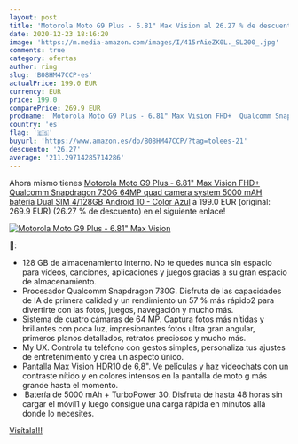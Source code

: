 ```yaml
---
layout: post
title: 'Motorola Moto G9 Plus - 6.81" Max Vision al 26.27 % de descuento'
date: 2020-12-23 18:16:20
image: 'https://m.media-amazon.com/images/I/415rAieZK0L._SL200_.jpg'
comments: true
category: ofertas
author: ring
slug: 'B08HM47CCP-es'
actualPrice: 199.0 EUR
currency: EUR
price: 199.0
comparePrice: 269.9 EUR
prodname: 'Motorola Moto G9 Plus - 6.81" Max Vision FHD+  Qualcomm Snapdragon 730G  64MP quad camera system  5000 mAH batería Dual SIM  4/128GB  Android 10 - Color Azul'
country: 'es'
flag: '🇪🇸'
buyurl: 'https://www.amazon.es/dp/B08HM47CCP/?tag=tolees-21'
descuento: '26.27'
average: '211.29714285714286'
---
```


Ahora mismo tienes [Motorola Moto G9 Plus - 6.81" Max Vision FHD+  Qualcomm Snapdragon 730G  64MP quad camera system  5000 mAH batería Dual SIM  4/128GB  Android 10 - Color Azul](https://www.amazon.es/dp/B08HM47CCP/?tag=tolees-21) a 199.0 EUR (original: 269.9 EUR) (26.27 %  de descuento) en el siguiente enlace!

[![Motorola Moto G9 Plus - 6.81" Max Vision](https://m.media-amazon.com/images/I/415rAieZK0L._SL200_.jpg)](https://www.amazon.es/dp/B08HM47CCP/?tag=tolees-21)

🔎:

- 128 GB de almacenamiento interno. No te quedes nunca sin espacio para vídeos, canciones, aplicaciones y juegos gracias a su gran espacio de almacenamiento.
- Procesador Qualcomm Snapdragon 730G. Disfruta de las capacidades de IA de primera calidad y un rendimiento un 57 % más rápido2 para divertirte con las fotos, juegos, navegación y mucho más.
- Sistema de cuatro cámaras de 64 MP. Captura fotos más nítidas y brillantes con poca luz, impresionantes fotos ultra gran angular, primeros planos detallados, retratos preciosos y mucho más.
- My UX. Controla tu teléfono con gestos simples, personaliza tus ajustes de entretenimiento y crea un aspecto único.
- Pantalla Max Vision HDR10 de 6,8". Ve películas y haz videochats con un contraste nítido y en colores intensos en la pantalla de moto g más grande hasta el momento. 
-  Batería de 5000 mAh + TurboPower 30. Disfruta de hasta 48 horas sin cargar el móvil1 y luego consigue una carga rápida en minutos allá donde lo necesites.

[Visítala!!!](https://www.amazon.es/dp/B08HM47CCP/?tag=tolees-21)
